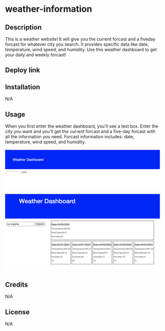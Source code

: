 # weather-information


## Description
This is a weather website! It will give you the current forcast and a fiveday forcast for whatever city you search. It provides specific data like date, temperature, wind speed, and humidity. Use this weather dashboard to get your daily and weekly forcast! 

## Deploy link



## Installation

N/A

## Usage
When you first enter the weather dashboard, you'll see a text box. Enter the city you want and you'll get the current forcast and a five-day forcast with all the information you need. Forcast information includes: date, temperature, wind speed, and humidity. 


![alt text](./assets/images/Screenshot%202023-03-30%20at%2010.14.45%20PM.png)

![alt text](./assets/images/Screenshot%202023-03-30%20at%2010.14.57%20PM.png)


## Credits

N/A

## License

N/A
